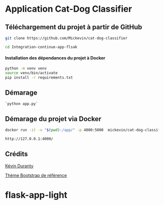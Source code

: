 # Application Cat-Dog Classifier

## Téléchargement du projet à partir de GitHub

```bash
git clone https://github.com/Mickevin/cat-dog-classifier

cd Integration-continue-app-flsak
```

#### Installation des dépendances du projet à Docker

```bash
python -m venv venv
source venv/bin/activate
pip install -r requirements.txt
```

## Démarage

    `python app.py`

## Démarage du projet via Docker

```bash
docker run -it -v "$(pwd):/app/" -p 4000:5000  mickevin/cat-dog-classifier 

http://127.0.0.1:4000/
```

## Crédits

[Kévin Duranty](https://xn--kvin-duranty-beb.fr/)

[Thème Bootstrap de référence](https://startbootstrap.com/theme/freelancer)
# flask-app-light
